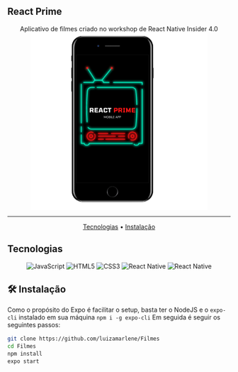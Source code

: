 ## React Prime
<p align='center'>Aplicativo de filmes criado no workshop de React Native Insider 4.0 <img align='center' src='2-removebg-preview.png' width='400'/></p> 

---

<p align="center">
 <a href="Tecnologias">Tecnologias</a> • 
 <a href="Installation Steps">Instalação</a> 
</p>
  
</p>

## Tecnologias
<p align="center">
  <img alt="JavaScript" src="https://img.shields.io/badge/javascript-%23323330.svg?style=for-the-badge&logo=javascript&logoColor=%23F7DF1E"/>
  <img alt="HTML5" src="https://img.shields.io/badge/html5-%23E34F26.svg?style=for-the-badge&logo=html5&logoColor=white"/>
  <img alt="CSS3" src="https://img.shields.io/badge/css3-%231572B6.svg?style=for-the-badge&logo=css3&logoColor=white"/>
  <img alt="React Native" src="https://img.shields.io/badge/React_Native-20232A?style=for-the-badge&logo=react&logoColor=61DAFB" width="145" target="_blank">
  <img alt="React Native" src="https://img.shields.io/badge/Runs%20with%20Expo-000.svg?style=flat&logo=EXPO&labelColor=ffffff&logoColor=000" width='150'>

## 🛠️ Instalação

Como o propósito do Expo é facilitar o setup, basta ter o NodeJS e o `expo-cli` instalado em sua máquina
`npm i -g expo-cli`
Em seguida é seguir os seguintes passos: 
```bash
git clone https://github.com/luizamarlene/Filmes
cd Filmes
npm install
expo start
```



